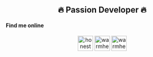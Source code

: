 <h2 align="center">🔥 Passion Developer 🔥</h2>

<h4>Find me online</h5>
<div align="center">
  <a href="https://discord.gg/honest#5968" target="blank"><img align="center" src="https://cdn0.iconfinder.com/data/icons/free-social-media-set/24/discord-512.png" alt="honest#5968" height="40" width="40" /></a>
  <a href="https://t.me/warmheart888" target="blank"><img align="center" src="https://cdn0.iconfinder.com/data/icons/tuts/256/telegram.png" alt="warmheart888" height="40" width="40" /></a>
  <a href="https://join.skype.com/invite/ORViDdbMeCnR" target="blank"><img align="center" src="https://cdn0.iconfinder.com/data/icons/social-circle-3/72/Skype-512.png" alt="warmheart888" height="40" width="40" /></a>
<div>
</p>
<!-- Proudly created with GPRM ( https://gprm.itsvg.in ) -->

